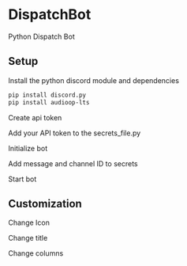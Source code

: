 # DispatchBot
Python Dispatch Bot

## Setup

Install the python discord module and dependencies

```sh
pip install discord.py
pip install audioop-lts
```

Create api token

Add your API token to the secrets_file.py

Initialize bot

Add message and channel ID to secrets

Start bot

## Customization

Change Icon

Change title

Change columns